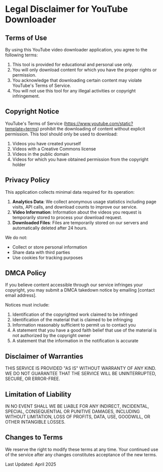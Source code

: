 # Legal Disclaimer for YouTube Downloader

## Terms of Use

By using this YouTube video downloader application, you agree to the following terms:

1. This tool is provided for educational and personal use only.
2. You will only download content for which you have the proper rights or permission.
3. You acknowledge that downloading certain content may violate YouTube's Terms of Service.
4. You will not use this tool for any illegal activities or copyright infringement.

## Copyright Notice

YouTube's Terms of Service (https://www.youtube.com/static?template=terms) prohibit the downloading of content without explicit permission. This tool should only be used to download:

1. Videos you have created yourself
2. Videos with a Creative Commons license
3. Videos in the public domain
4. Videos for which you have obtained permission from the copyright holder

## Privacy Policy

This application collects minimal data required for its operation:

1. **Analytics Data**: We collect anonymous usage statistics including page visits, API calls, and download counts to improve our service.
2. **Video Information**: Information about the videos you request is temporarily stored to process your download request.
3. **Downloaded Files**: Files are temporarily stored on our servers and automatically deleted after 24 hours.

We do not:
- Collect or store personal information
- Share data with third parties
- Use cookies for tracking purposes

## DMCA Policy

If you believe content accessible through our service infringes your copyright, you may submit a DMCA takedown notice by emailing [contact email address].

Notices must include:
1. Identification of the copyrighted work claimed to be infringed
2. Identification of the material that is claimed to be infringing
3. Information reasonably sufficient to permit us to contact you
4. A statement that you have a good faith belief that use of the material is not authorized by the copyright owner
5. A statement that the information in the notification is accurate

## Disclaimer of Warranties

THIS SERVICE IS PROVIDED "AS IS" WITHOUT WARRANTY OF ANY KIND. WE DO NOT GUARANTEE THAT THE SERVICE WILL BE UNINTERRUPTED, SECURE, OR ERROR-FREE.

## Limitation of Liability

IN NO EVENT SHALL WE BE LIABLE FOR ANY INDIRECT, INCIDENTAL, SPECIAL, CONSEQUENTIAL OR PUNITIVE DAMAGES, INCLUDING WITHOUT LIMITATION, LOSS OF PROFITS, DATA, USE, GOODWILL, OR OTHER INTANGIBLE LOSSES.

## Changes to Terms

We reserve the right to modify these terms at any time. Your continued use of the service after any changes constitutes acceptance of the new terms.

Last Updated: April 2025
